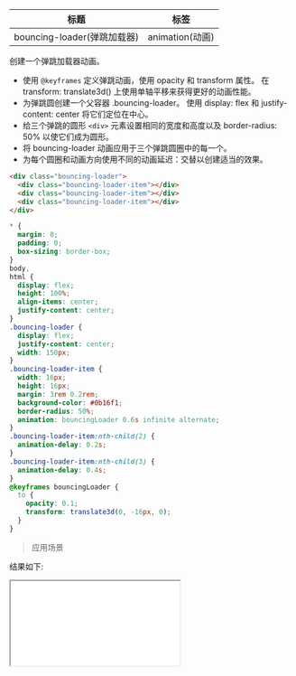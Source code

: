 | 标题                        | 标签            |
| --------------------------- | --------------- |
| bouncing-loader(弹跳加载器) | animation(动画) |

创建一个弹跳加载器动画。

- 使用 `@keyframes` 定义弹跳动画，使用 opacity 和 transform 属性。 在 transform: translate3d() 上使用单轴平移来获得更好的动画性能。
- 为弹跳圆创建一个父容器 .bouncing-loader。 使用 display: flex 和 justify-content: center 将它们定位在中心。
- 给三个弹跳的圆形 `<div>` 元素设置相同的宽度和高度以及 border-radius: 50% 以使它们成为圆形。
- 将 bouncing-loader 动画应用于三个弹跳圆圈中的每一个。
- 为每个圆圈和动画方向使用不同的动画延迟：交替以创建适当的效果。

```html
<div class="bouncing-loader">
  <div class="bouncing-loader-item"></div>
  <div class="bouncing-loader-item"></div>
  <div class="bouncing-loader-item"></div>
</div>
```

```css
* {
  margin: 0;
  padding: 0;
  box-sizing: border-box;
}
body,
html {
  display: flex;
  height: 100%;
  align-items: center;
  justify-content: center;
}
.bouncing-loader {
  display: flex;
  justify-content: center;
  width: 150px;
}
.bouncing-loader-item {
  width: 16px;
  height: 16px;
  margin: 3rem 0.2rem;
  background-color: #0b16f1;
  border-radius: 50%;
  animation: bouncingLoader 0.6s infinite alternate;
}
.bouncing-loader-item:nth-child(2) {
  animation-delay: 0.2s;
}
.bouncing-loader-item:nth-child(3) {
  animation-delay: 0.4s;
}
@keyframes bouncingLoader {
  to {
    opacity: 0.1;
    transform: translate3d(0, -16px, 0);
  }
}
```

> 应用场景

<div class="code-editor" data-url="codes/css/html/bouncing-loader.html" data-language="html"></div>

结果如下:

<iframe src="codes/css/html/bouncing-loader.html"></iframe>
